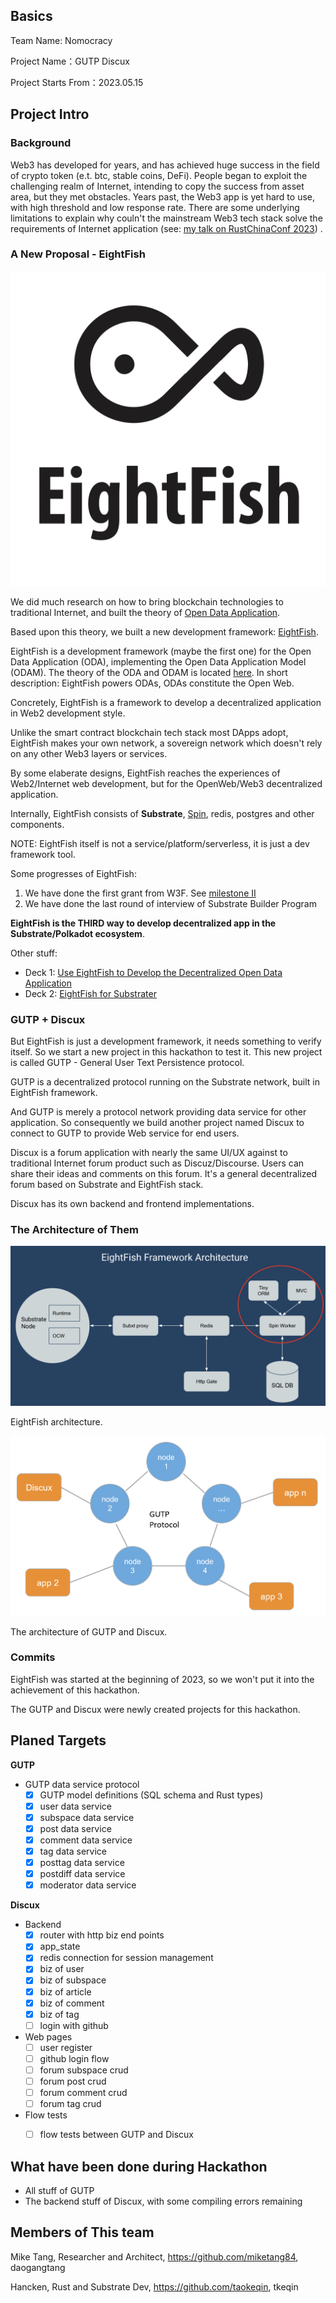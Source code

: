 ## Basics

Team Name: Nomocracy

Project Name：GUTP Discux

Project Starts From：2023.05.15

## Project Intro

### Background

Web3 has developed for years, and has achieved huge success in the field of crypto token (e.t. btc, stable coins, DeFi). People began to exploit the challenging realm of Internet, intending to copy the success from asset area, but they met obstacles. Years past, the Web3 app is yet hard to use, with high threshold and low response rate. There are some underlying limitations to explain why couln't the mainstream Web3 tech stack solve the requirements of Internet application (see: [my talk on RustChinaConf 2023](https://www.bilibili.com/video/BV14X4y1p7De/?spm_id_from=333.999.0.0)) .

### A New Proposal - EightFish

![logo](https://github.com/eightfish-org/eightfish_assets/raw/c101e136bf5cf253b54dd955b787fa12b61f6974/logo_for_lightbg.png)

We did much research on how to bring blockchain technologies to traditional Internet, and built the theory of [Open Data Application](https://medium.com/@daogangtang/the-road-to-open-web-b684879a5571). 

Based upon this theory, we built a new development framework: [EightFish](https://github.com/eightfish-org/eightfish). 

EightFish is a development framework (maybe the first one) for the Open Data Application (ODA), implementing the Open Data Application Model (ODAM). The theory of the ODA and ODAM is located [here](https://medium.com/@daogangtang/the-road-to-open-web-b684879a5571). In short description: EightFish powers ODAs, ODAs constitute the Open Web.

Concretely, EightFish is a framework to develop a decentralized application in Web2 development style.

Unlike the smart contract blockchain tech stack most DApps adopt, EightFish makes your own network, a sovereign network which doesn't rely on any other Web3 layers or services.

By some elaberate designs, EightFish reaches the experiences of Web2/Internet web development, but for the OpenWeb/Web3 decentralized application.

Internally, EightFish consists of **Substrate**, [Spin](https://developer.fermyon.com/spin/index), redis, postgres and other components.

NOTE: EightFish itself is not a service/platform/serverless, it is just a dev framework tool.

Some progresses of EightFish:

1. We have done the first grant from W3F. See [milestone II](https://github.com/w3f/Grant-Milestone-Delivery/pull/842)
2. We have done the last round of interview of Substrate Builder Program

**EightFish is the THIRD way to develop decentralized app in the Substrate/Polkadot ecosystem**.

Other stuff:

- Deck 1: [Use EightFish to Develop the Decentralized Open Data Application ](https://docs.google.com/presentation/d/1TxrAWXW40hNo9-VYAaLt7JDMIj028TH97SvATtwOIv0/edit?usp=sharing)
- Deck 2: [EightFish for Substrater](https://docs.google.com/presentation/d/1YIz5rv2R-P8gF-4vvAyHYb0rCGUrUUM0HEpB8ywIcfo/edit?usp=sharing)


### GUTP + Discux

But EightFish is just a development framework, it needs something to verify itself. So we start a new project in this hackathon to test it. This new project is called GUTP - General User Text Persistence protocol.

GUTP is a decentralized protocol running on the Substrate network, built in EightFish framework.

And GUTP is merely a protocol network providing data service for other application. So consequently we build another project named Discux to connect to GUTP to provide Web service for end users.

Discux is a forum application with nearly the same UI/UX against to traditional Internet forum product such as Discuz/Discourse. Users can share their ideas and comments on this forum. It's a general decentralized forum based on Substrate and EightFish stack.

Discux has its own backend and frontend implementations.


### The Architecture of Them

![arch](docs/ef_arch.png)

EightFish architecture.


![arch](docs/gutp_arch.png)

The architecture of GUTP and Discux.

### Commits

EightFish was started at the beginning of 2023, so we won't put it into the achievement of this hackathon. 

The GUTP and Discux were newly created projects for this hackathon.

## Planed Targets

**GUTP**

- GUTP data service protocol
  - [X] GUTP model definitions (SQL schema and Rust types)
  - [X] user data service
  - [X] subspace data service
  - [X] post data service
  - [X] comment data service
  - [X] tag data service
  - [X] posttag data service
  - [X] postdiff data service
  - [X] moderator data service

**Discux**

- Backend
  - [X] router with http biz end points
  - [X] app_state
  - [X] redis connection for session management
  - [X] biz of user
  - [X] biz of subspace
  - [X] biz of article
  - [X] biz of comment
  - [X] biz of tag
  - [ ] login with github

- Web pages
  - [ ] user register
  - [ ] github login flow
  - [ ] forum subspace crud
  - [ ] forum post crud
  - [ ] forum comment crud
  - [ ] forum tag crud

- Flow tests
  - [ ] flow tests between GUTP and Discux


## What have been done during Hackathon

- All stuff of GUTP
- The backend stuff of Discux, with some compiling errors remaining


## Members of This team

Mike Tang, Researcher and Architect, https://github.com/miketang84, daogangtang  

Hancken, Rust and Substrate Dev, https://github.com/taokeqin, tkeqin
